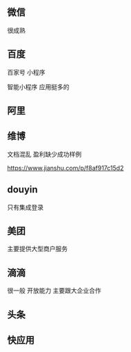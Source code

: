 ## 微信

很成熟

## 百度

百家号
小程序

智能小程序  应用挺多的

## 阿里

## 维博

文档混乱 盈利缺少成功样例
 
https://www.jianshu.com/p/f8af917c15d2

## douyin

只有集成登录

## 美团

主要提供大型商户服务

## 滴滴

很一般 开放能力 主要跟大企业合作

## 头条

## 快应用

